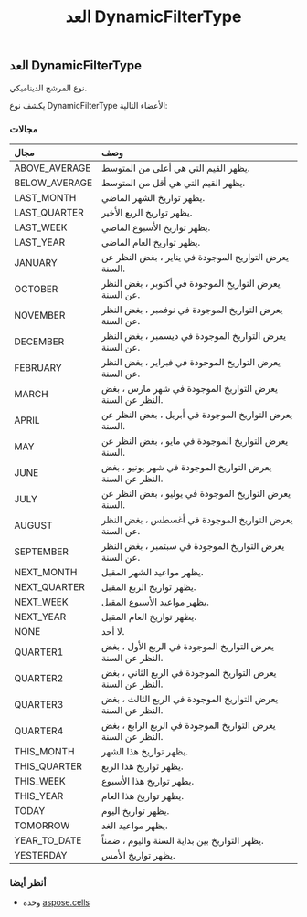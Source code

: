 ﻿---
title: العد DynamicFilterType
second_title: Aspose.Cells for Python via .NET API المراجع
description:
type: docs
weight: 1980
url: /ar/python-net/aspose.cells/dynamicfiltertype/
is_root: false
---
##  العد DynamicFilterType
نوع المرشح الديناميكي.



يكشف نوع DynamicFilterType الأعضاء التالية:

###  مجالات
| مجال| وصف|
| :- | :- |
| ABOVE_AVERAGE | يظهر القيم التي هي أعلى من المتوسط.|
| BELOW_AVERAGE | يظهر القيم التي هي أقل من المتوسط.|
| LAST_MONTH | يظهر تواريخ الشهر الماضي.|
| LAST_QUARTER | يظهر تواريخ الربع الأخير.|
| LAST_WEEK | يظهر تواريخ الأسبوع الماضي.|
| LAST_YEAR | يظهر تواريخ العام الماضي.|
| JANUARY | يعرض التواريخ الموجودة في يناير ، بغض النظر عن السنة.|
| OCTOBER | يعرض التواريخ الموجودة في أكتوبر ، بغض النظر عن السنة.|
| NOVEMBER | يعرض التواريخ الموجودة في نوفمبر ، بغض النظر عن السنة.|
| DECEMBER | يعرض التواريخ الموجودة في ديسمبر ، بغض النظر عن السنة.|
| FEBRUARY |يعرض التواريخ الموجودة في فبراير ، بغض النظر عن السنة.|
| MARCH | يعرض التواريخ الموجودة في شهر مارس ، بغض النظر عن السنة.|
| APRIL | يعرض التواريخ الموجودة في أبريل ، بغض النظر عن السنة.|
| MAY | يعرض التواريخ الموجودة في مايو ، بغض النظر عن السنة.|
| JUNE | يعرض التواريخ الموجودة في شهر يونيو ، بغض النظر عن السنة.|
| JULY | يعرض التواريخ الموجودة في يوليو ، بغض النظر عن السنة.|
| AUGUST | يعرض التواريخ الموجودة في أغسطس ، بغض النظر عن السنة.|
| SEPTEMBER | يعرض التواريخ الموجودة في سبتمبر ، بغض النظر عن السنة.|
| NEXT_MONTH | يظهر مواعيد الشهر المقبل.|
| NEXT_QUARTER | يظهر تواريخ الربع المقبل.|
| NEXT_WEEK | يظهر مواعيد الأسبوع المقبل.|
| NEXT_YEAR | يظهر تواريخ العام المقبل.|
| NONE | لا أحد.|
| QUARTER1 | يعرض التواريخ الموجودة في الربع الأول ، بغض النظر عن السنة.|
| QUARTER2 | يعرض التواريخ الموجودة في الربع الثاني ، بغض النظر عن السنة.|
| QUARTER3 |يعرض التواريخ الموجودة في الربع الثالث ، بغض النظر عن السنة.|
| QUARTER4 | يعرض التواريخ الموجودة في الربع الرابع ، بغض النظر عن السنة.|
| THIS_MONTH | يظهر تواريخ هذا الشهر.|
| THIS_QUARTER | يظهر تواريخ هذا الربع.|
| THIS_WEEK | يظهر تواريخ هذا الأسبوع.|
| THIS_YEAR | يظهر تواريخ هذا العام.|
| TODAY | يظهر تواريخ اليوم.|
| TOMORROW | يظهر مواعيد الغد.|
| YEAR_TO_DATE | يظهر التواريخ بين بداية السنة واليوم ، ضمناً.|
| YESTERDAY | يظهر تواريخ الأمس.|



###  أنظر أيضا
* وحدة [aspose.cells](..)
